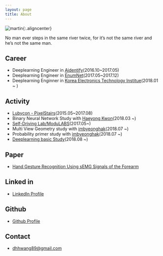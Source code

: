 ```yaml
---
layout: page
title: About
---
```


![martin]({{site.url}}/public/palo.jpeg){:.aligncenter}

<p class="message">
  No man ever steps in the same river twice, for it’s not the same river and he’s not the same man.
</p>

## Career

* Deeplearning Engineer in [Aidentify](http://www.aidentify.io/)(2016.10~2017.05)
* Deeplearning Engineer in [EnumNet](https://www.enumcut.com/)(2017.05~2017.12)
* Deeplearning Enginner in [Korea Electronics Technology Institue](https://www.keti.re.kr/main/main.php)(2018.01 ~ )


## Activity

* [Lubycon - PixelStairs](https://github.com/Lubycon)(2015.05~2017.08)
* Binary Neural Network Study with [Haeyong Kwon](https://gogyzzz.blogspot.com/)(2018.03 ~)
* [Self-Driving Lab/ModuLABS](http://www.modulabs.co.kr/Self_Driving)(2017.05~)
* Multi View Geometry study with [imbyeonghak](https://www.facebook.com/profile.php?id=100002465812398&ref=br_rs)(2018.07 ~)
* Probability primer study with [imbyeonghak](https://www.facebook.com/profile.php?id=100002465812398&ref=br_rs)(2018.07 ~)
* [Deeplearning basic Study](https://github.com/Lubycon)(2018.08 ~)

## Paper

* [Hand Gesture Recognition Using sEMG Signals of the Forearm](https://www.dbpia.co.kr/Journal/ArticleDetail/NODE06664240?TotalCount=0&Seq=10&isIdentifyAuthor=1&Collection=0&isFullText=0&specificParam=0&SearchMethod=0&Page=1&PageSize=20)

## Linked in
* [LinkedIn Profile](https://www.linkedin.com/in/martin-hwang/)

## Github
* [Github Profile](https://github.com/ssaru)

## Contact

* dhhwang89@gmail.com


